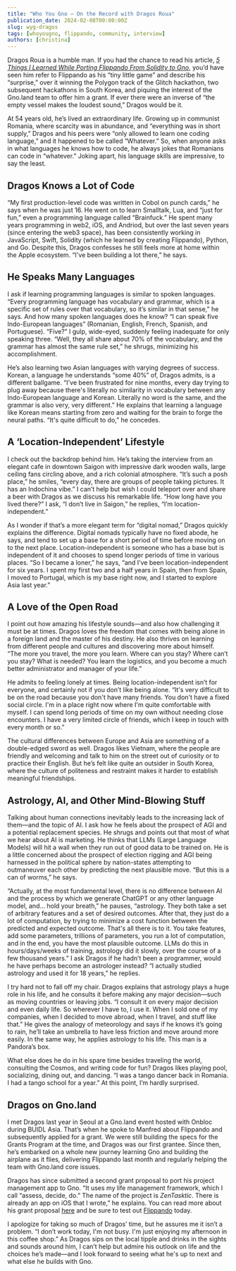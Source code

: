 ```yaml
---
title: "Who You Gno – On the Record with Dragos Roua"
publication_date: 2024-02-08T00:00:00Z
slug: wyg-dragos
tags: [whoyougno, flippando, community, interview]
authors: [christina]
---
```


Dragos Roua is a humble man. If you had the chance to read his article, [*5 Things I Learned While Porting Flippando From Solidity to Gno*](https://test3.gno.land/r/gnoland/blog:p/porting-flippando-gno), you’d have seen him refer to Flippando as his “tiny little game” and describe his “surprise,” over it winning the Polygon track of the Glitch hackathon, two subsequent hackathons in South Korea, and piquing the interest of the Gno.land team to offer him a grant. If ever there were an inverse of “the empty vessel makes the loudest sound,” Dragos would be it.

At 54 years old, he’s lived an extraordinary life. Growing up in communist Romania, where scarcity was in abundance, and “everything was in short supply,” Dragos and his peers were “only allowed to learn one coding language,” and it happened to be called “Whatever.” So, when anyone asks in what languages he knows how to code, he always jokes that Romanians can code in “whatever.” Joking apart, his language skills are impressive, to say the least. 

## Dragos Knows a Lot of Code

“My first production-level code was written in Cobol on punch cards,” he says when he was just 16. He went on to learn Smalltalk, Lua, and “just for fun,” even a programming language called “Brainfuck.” He spent many years programming in web2, iOS, and Andriod, but over the last seven years (since entering the web3 space), has been consistently working in JavaScript, Swift, Solidity (which he learned by creating Flippando), Python, and Go. Despite this, Dragos confesses he still feels more at home within the Apple ecosystem. “I've been building a lot there,” he says. 

## He Speaks Many Languages
I ask if learning programming languages is similar to spoken languages. “Every programming language has vocabulary and grammar, which is a specific set of rules over that vocabulary, so it’s similar in that sense,” he says. And how many spoken languages does he know? “I can speak five Indo-European languages” (Romanian, English, French, Spanish, and Portuguese). “Five?” I gulp, wide-eyed, suddenly feeling inadequate for only speaking three. “Well, they all share about 70% of the vocabulary, and the grammar has almost the same rule set,” he shrugs, minimizing his accomplishment.

He’s also learning two Asian languages with varying degrees of success. Korean, a language he understands “some 40%” of, Dragos admits, is a different ballgame. “I've been frustrated for nine months, every day trying to plug away because there's literally no similarity in vocabulary between any Indo-European language and Korean. Literally no word is the same, and the grammar is also very, very different.” He explains that learning a language like Korean means starting from zero and waiting for the brain to forge the neural paths. “It's quite difficult to do,” he concedes.

## A ‘Location-Independent’ Lifestyle 
I check out the backdrop behind him. He’s taking the interview from an elegant cafe in downtown Saigon with impressive dark wooden walls, large ceiling fans circling above, and a rich colonial atmosphere. “It’s such a posh place,” he smiles, “every day, there are groups of people taking pictures. It has an Indochina vibe.” I can’t help but wish I could teleport over and share a beer with Dragos as we discuss his remarkable life. “How long have you lived there?” I ask, “I don’t live in Saigon,” he replies, “I’m location-independent.”

As I wonder if that’s a more elegant term for “digital nomad,” Dragos quickly explains the difference. Digital nomads typically have no fixed abode, he says, and tend to set up a base for a short period of time before moving on to the next place. Location-independent is someone who has a base but is independent of it and chooses to spend longer periods of time in various places. “So I became a loner,” he says, “and I’ve been location-independent for six years. I spent my first two and a half years in Spain, then from Spain, I moved to Portugal, which is my base right now, and I started to explore Asia last year.”
## A Love of the Open Road
I point out how amazing his lifestyle sounds—and also how challenging it must be at times. Dragos loves the freedom that comes with being alone in a foreign land and the master of his destiny. He also thrives on learning from different people and cultures and discovering more about himself. “The more you travel, the more you learn. Where can you stay? Where can’t you stay? What is needed? You learn the logistics, and you become a much better administrator and manager of your life.”

He admits to feeling lonely at times. Being location-independent isn’t for everyone, and certainly not if you don’t like being alone. “It's very difficult to be on the road because you don't have many friends. You don't have a fixed social circle. I'm in a place right now where I'm quite comfortable with myself. I can spend long periods of time on my own without needing close encounters. I have a very limited circle of friends, which I keep in touch with every month or so.”

The cultural differences between Europe and Asia are something of a double-edged sword as well. Dragos likes Vietnam, where the people are friendly and welcoming and talk to him on the street out of curiosity or to practice their English. But he’s felt like quite an outsider in South Korea, where the culture of politeness and restraint makes it harder to establish meaningful friendships. 
## Astrology, AI, and Other Mind-Blowing Stuff
Talking about human connections inevitably leads to the increasing lack of them—and the topic of AI. I ask how he feels about the prospect of AGI and a potential replacement species. He shrugs and points out that most of what we hear about AI is marketing. He thinks that LLMs (Large Language Models) will hit a wall when they run out of good data to be trained on. He is a little concerned about the prospect of election rigging and AGI being harnessed in the political sphere by nation-states attempting to outmaneuver each other by predicting the next plausible move. “But this is a can of worms,” he says.

“Actually, at the most fundamental level, there is no difference between AI and the process by which we generate ChatGPT or any other language model, and… hold your breath,” he pauses, “astrology. They both take a set of arbitrary features and a set of desired outcomes. After that, they just do a lot of computation, by trying to minimize a cost function between the predicted and expected outcome. That's all there is to it. You take features, add some parameters, trillions of parameters, you run a lot of computation, and in the end, you have the most plausible outcome. LLMs do this in hours/days/weeks of training, astrology did it slowly, over the course of a few thousand years.” 
I ask Dragos if he hadn’t been a programmer, would he have perhaps become an astrologer instead? “I actually studied astrology and used it for 18 years,” he replies.

I try hard not to fall off my chair. Dragos explains that astrology plays a huge role in his life, and he consults it before making any major decision—such as moving countries or leaving jobs. “I consult it on every major decision and even daily life. So wherever I have to, I use it. When I sold one of my companies, when I decided to move abroad, when I travel, and stuff like that.” He gives the analogy of meteorology and says if he knows it’s going to rain, he’ll take an umbrella to have less friction and move around more easily. In the same way, he applies astrology to his life. This man is a Pandora’s box.

What else does he do in his spare time besides traveling the world, consulting the Cosmos, and writing code for fun? Dragos likes playing pool, socializing, dining out, and dancing. “I was a tango dancer back in Romania. I had a tango school for a year.” At this point, I’m hardly surprised.   
## Dragos on Gno.land 
I met Dragos last year in Seoul at a Gno.land event hosted with Onbloc during BUIDL Asia. That’s when he spoke to Manfred about Flippando and subsequently applied for a grant. We were still building the specs for the Grants Program at the time, and Dragos was our first grantee. Since then, he’s embarked on a whole new journey learning Gno and building the airplane as it flies, delivering Flippando last month and regularly helping the team with Gno.land core issues.

Dragos has since submitted a second grant proposal to port his project management app to Gno. “It uses my life management framework, which I call “assess, decide, do.” The name of the project is *ZenTasktic*. There is already an app on iOS that I wrote,” he explains. You can read more about his grant proposal [here](https://github.com/gnolang/ecosystem-fund-grants/pull/11) and be sure to test out [Flippando](https://gno.flippando.xyz/flip) today.

I apologize for taking so much of Dragos’ time, but he assures me it isn’t a problem. “I don’t work today, I'm not busy. I'm just enjoying my afternoon in this coffee shop.” As Dragos sips on the local tipple and drinks in the sights and sounds around him, I can’t help but admire his outlook on life and the choices he’s made—and I look forward to seeing what he's up to next and what else he builds with Gno.
